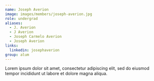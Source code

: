 ```yaml
---
name: Joseph Averion
image: images/members/joseph-averion.jpg
role: undergrad
aliases:
  - J. Averion
  - J Averion
  - Joseph Carmelo Averion
  - Joseph Averion
links: 
  linkedin: josephaverion
group: alum
---
```


Lorem ipsum dolor sit amet, consectetur adipiscing elit, sed do eiusmod tempor incididunt ut labore et dolore magna aliqua.
